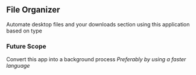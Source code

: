 ## File Organizer

Automate desktop files and your downloads section using this application based on type

### Future Scope

Convert this app into a background process
_Preferably by using a faster language_
